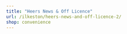 ```yaml
---
title: "Heers News & Off Licence"
url: /ilkeston/heers-news-and-off-licence-2/
shop: convenience
---
```

